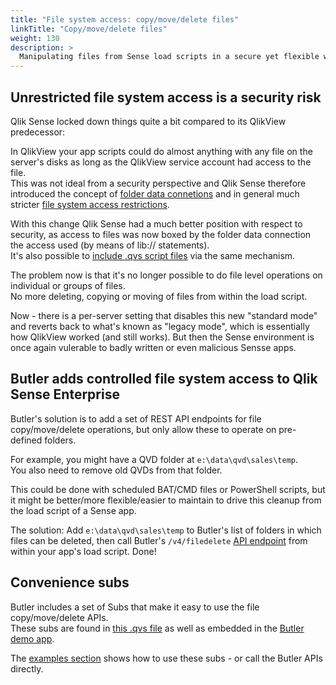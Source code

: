 ```yaml
---
title: "File system access: copy/move/delete files"
linkTitle: "Copy/move/delete files"
weight: 130
description: >
  Manipulating files from Sense load scripts in a secure yet flexible way.
---
```


## Unrestricted file system access is a security risk

Qlik Sense locked down things quite a bit compared to its QlikView predecessor:

In QlikView your app scripts could do almost anything with any file on the server's disks as long as the QlikView service account had access to the file.  
This was not ideal from a security perspective and Qlik Sense therefore introduced the concept of [folder data connetions](https://help.qlik.com/en-US/sense/August2021/Subsystems/Hub/Content/Sense_Hub/LoadData/connect-data-sources-data-load-editor.htm) and in general much stricter [file system access restrictions](https://help.qlik.com/en-US/sense/August2021/Subsystems/Hub/Content/Sense_Hub/LoadData/file-system-access-restriction.htm).

With this change Qlik Sense had a much better position with respect to security, as access to files was now boxed by the folder data connection the access used (by means of lib:// statements).  
It's also possible to [include .qvs script files](https://help.qlik.com/en-US/sense/August2021/Subsystems/Hub/Content/Sense_Hub/Scripting/SystemVariables/Include.htm) via the same mechanism.

The problem now is that it's no longer possible to do file level operations on individual or groups of files.  
No more deleting, copying or moving of files from within the load script.

Now - there is a per-server setting that disables this new "standard mode" and reverts back to what's known as "legacy mode", which is essentially how QlikView worked (and still works). But then the Sense environment is once again vulerable to badly written or even malicious Sensse apps.

## Butler adds controlled file system access to Qlik Sense Enterprise

Butler's solution is to add a set of REST API endpoints for file copy/move/delete operations, but only allow these to operate on pre-defined folders.

For example, you might have a QVD folder at `e:\data\qvd\sales\temp`.  
You also need to remove old QVDs from that folder.

This could be done with scheduled BAT/CMD files or PowerShell scripts, but it might be better/more flexible/easier to maintain to drive this cleanup from the load script of a Sense app.

The solution: Add `e:\data\qvd\sales\temp` to Butler's list of folders in which files can be deleted, then call Butler's `/v4/filedelete` [API endpoint](/docs/reference/rest-api/) from within your app's load script. Done!

## Convenience subs

Butler includes a set of Subs that make it easy to use the file copy/move/delete APIs.  
These subs are found in [this .qvs file](https://github.com/ptarmiganlabs/butler/blob/master/docs/sense_script/butler_subs.qvs) as well as embedded in the [Butler demo app](https://github.com/ptarmiganlabs/butler/tree/master/docs/sense_apps).

The [examples section](/docs/examples) shows how to use these subs - or call the Butler APIs directly.
